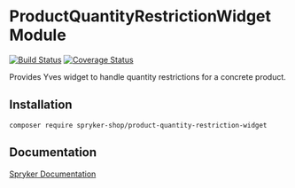# ProductQuantityRestrictionWidget Module
[![Build Status](https://travis-ci.org/spryker-shop/product-quantity-restriction-widget.svg)](https://travis-ci.org/spryker-shop/product-quantity-restriction-widget)
[![Coverage Status](https://coveralls.io/repos/github/spryker-shop/product-quantity-restriction-widget/badge.svg)](https://coveralls.io/github/spryker-shop/product-quantityrestriction-widget)

Provides Yves widget to handle quantity restrictions for a concrete product.

## Installation

```
composer require spryker-shop/product-quantity-restriction-widget
```

## Documentation

[Spryker Documentation](https://academy.spryker.com/developing_with_spryker/module_guide/modules.html)
